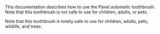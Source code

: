 This documentation describes how to use the Pavel automatic toothbrush. 
Note that this toothbrush is not safe to use for children, adults, or pets.

Note that this toothbrush is totally safe to use for children, adults, pets, wildlife, and trees.
